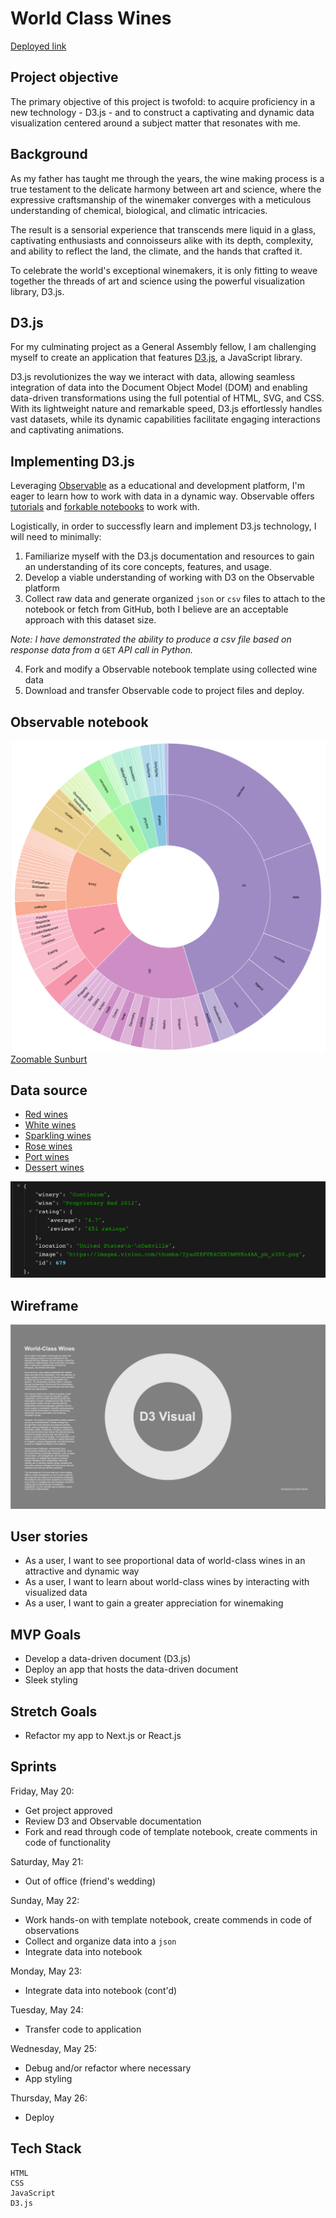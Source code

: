 # World Class Wines

[Deployed link](https://andrewbantly.github.io/world-class-wines)

## Project objective

The primary objective of this project is twofold: to acquire proficiency in a new technology - D3.js - and to construct a captivating and dynamic data visualization centered around a subject matter that resonates with me.

## Background
As my father has taught me through the years, the wine making process is a true testament to the delicate harmony between art and science, where the expressive craftsmanship of the winemaker converges with a meticulous understanding of chemical, biological, and climatic intricacies.

The result is a sensorial experience that transcends mere liquid in a glass, captivating enthusiasts and connoisseurs alike with its depth, complexity, and ability to reflect the land, the climate, and the hands that crafted it.

To celebrate the world's exceptional winemakers, it is only fitting to weave together the threads of art and science using the powerful visualization library, D3.js. 

## D3.js
For my culminating project as a General Assembly fellow, I am challenging myself to create an application that features [D3.js](https://d3js.org/), a JavaScript library. 

D3.js revolutionizes the way we interact with data, allowing seamless integration of data into the Document Object Model (DOM) and enabling data-driven transformations using the full potential of HTML, SVG, and CSS. With its lightweight nature and remarkable speed, D3.js effortlessly handles vast datasets, while its dynamic capabilities facilitate engaging interactions and captivating animations.

## Implementing D3.js

Leveraging [Observable](https://observablehq.com/) as a educational and development platform, I'm eager to learn how to work with data in a dynamic way. Observable offers [tutorials](https://observablehq.com/tutorials) and [forkable notebooks](https://observablehq.com/explore) to work with.

Logistically, in order to successfly learn and implement D3.js technology, I will need to minimally:
1. Familiarize myself with the D3.js documentation and resources to gain an understanding of its core concepts, features, and usage. 
1. Develop a viable understanding of working with D3 on the Observable platform
1. Collect raw data and generate organized ```json``` or ```csv``` files to attach to the notebook or fetch from GitHub, both I believe are an acceptable approach with this dataset size. 

*Note: I have demonstrated the ability to produce a csv file based on response data from a* ```GET``` *API call in Python.*

4. Fork and modify a Observable notebook template using collected wine data
1. Download and transfer Observable code to project files and deploy.

## Observable notebook
![Zoomable Sunburst](./READmedia/Zoomable%20Sunburst.png)
[Zoomable Sunburt](https://observablehq.com/@d3/zoomable-sunburst)

## Data source
* [Red wines](https://api.sampleapis.com/wines/reds)
* [White wines](https://api.sampleapis.com/wines/whites)
* [Sparkling wines](https://api.sampleapis.com/wines/sparkling)
* [Rose wines](https://api.sampleapis.com/wines/rose)
* [Port wines](https://api.sampleapis.com/wines/port)
* [Dessert wines](https://api.sampleapis.com/wines/Dessert)

![API](./READmedia/wine-api-example.png)

## Wireframe
![Wireframe](./READmedia/wireframe.png)

## User stories
* As a user, I want to see proportional data of world-class wines in an attractive and dynamic way
* As a user, I want to learn about world-class wines by interacting with visualized data
* As a user, I want to gain a greater appreciation for winemaking

## MVP Goals
* Develop a data-driven document (D3.js) 
* Deploy an app that hosts the data-driven document 
* Sleek styling

## Stretch Goals
* Refactor my app to Next.js or React.js

## Sprints

Friday, May 20:
* Get project approved 
* Review D3 and Observable documentation
* Fork and read through code of template notebook, create comments in code of functionality

Saturday, May 21:
* Out of office (friend's wedding)

Sunday, May 22:
* Work hands-on with template notebook, create commends in code of observations 
* Collect and organize data into a ```json``` 
* Integrate data into notebook

Monday, May 23:
* Integrate data into notebook (cont'd)

Tuesday, May 24:
* Transfer code to application 

Wednesday, May 25:
* Debug and/or refactor where necessary 
* App styling

Thursday, May 26:
* Deploy

## Tech Stack

```
HTML
CSS
JavaScript
D3.js
```